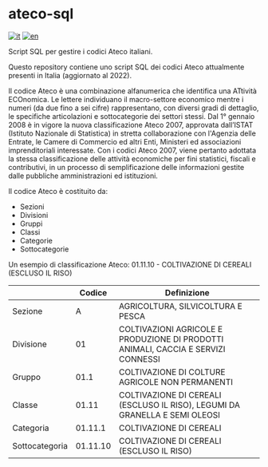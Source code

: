 # ateco-sql
[![it](https://img.shields.io/badge/lang-it-red.svg)](https://github.com/matt-tro/ateco-sql/blob/master/README.md)
[![en](https://img.shields.io/badge/lang-en-green.svg)](https://github.com/matt-tro/ateco-sql/blob/master/README.en.md)

Script SQL per gestire i codici Ateco italiani.

Questo repository contiene uno script SQL dei codici Ateco attualmente presenti in Italia (aggiornato al 2022).

Il codice Ateco è una combinazione alfanumerica che identifica una ATtività ECOnomica. Le lettere individuano il macro-settore economico mentre i numeri (da due fino a sei cifre) rappresentano, con diversi gradi di dettaglio, le specifiche articolazioni e sottocategorie dei settori stessi. Dal 1° gennaio 2008 è in vigore la nuova classificazione Ateco 2007, approvata dall’ISTAT (Istituto Nazionale di Statistica) in stretta collaborazione con l'Agenzia delle Entrate, le Camere di Commercio ed altri Enti, Ministeri ed associazioni imprenditoriali interessate. Con i codici Ateco 2007, viene pertanto adottata la stessa classificazione delle attività economiche per fini statistici, fiscali e contributivi, in un processo di semplificazione delle informazioni gestite dalle pubbliche amministrazioni ed istituzioni.

Il codice Ateco è costituito da:
- Sezioni 
- Divisioni
- Gruppi
- Classi
- Categorie
- Sottocategorie

Un esempio di classificazione Ateco: 01.11.10 - COLTIVAZIONE DI CEREALI (ESCLUSO IL RISO)

| &nbsp; | Codice	| Definizione
| ------------- | ------------- | ------------- |
| Sezione	| A	| AGRICOLTURA, SILVICOLTURA E PESCA
| Divisione	| 01	| COLTIVAZIONI AGRICOLE E PRODUZIONE DI PRODOTTI ANIMALI, CACCIA E SERVIZI CONNESSI
| Gruppo	| 01.1 | COLTIVAZIONE DI COLTURE AGRICOLE NON PERMANENTI
| Classe	| 01.11	| COLTIVAZIONE DI CEREALI (ESCLUSO IL RISO), LEGUMI DA GRANELLA E SEMI OLEOSI
| Categoria	| 01.11.1	| COLTIVAZIONE DI CEREALI
| Sottocategoria	| 01.11.10	| COLTIVAZIONE DI CEREALI (ESCLUSO IL RISO)
